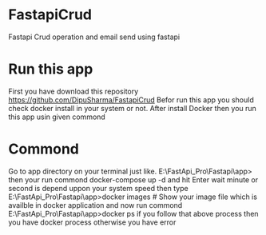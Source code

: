 # FastapiCrud
Fastapi Crud operation and email send using fastapi

# Run this app
First you have download this repository  https://github.com/DipuSharma/FastapiCrud
Befor run this app you should check docker install in your system or not.
After install Docker then you run this app usin given commond

# Commond
Go to app directory on your terminal just like.
E:\FastApi_Pro\Fastapi\app>
then your run commond docker-compose up -d  and hit Enter
wait minute or second is depend uppon your system speed 
then type 
E:\FastApi_Pro\Fastapi\app>docker images  # Show your image file which is availble in docker application 
and now run commond 
E:\FastApi_Pro\Fastapi\app>docker ps
if you follow that above process then you have docker process otherwise you have error
